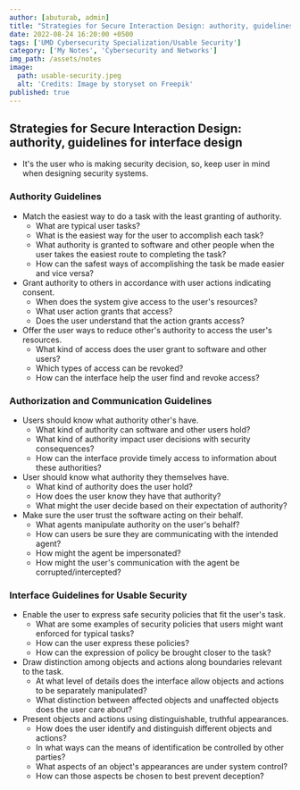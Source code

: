 ```yaml
---
author: [abuturab, admin]
title: "Strategies for Secure Interaction Design: authority, guidelines for interface design"
date: 2022-08-24 16:20:00 +0500
tags: ['UMD Cybersecurity Specialization/Usable Security']
category: ['My Notes', 'Cybersecurity and Networks']
img_path: /assets/notes
image:
  path: usable-security.jpeg
  alt: 'Credits: Image by storyset on Freepik'
published: true
---
```


## **Strategies for Secure Interaction Design: authority, guidelines for interface design**

- It's the user who is making security decision, so, keep user in mind when designing security systems.

### Authority Guidelines

- Match the easiest way to do a task with the least granting of authority.
  + What are typical user tasks?
  + What is the easiest way for the user to accomplish each task?
  + What authority is granted to software and other people when the user takes the easiest route to completing the task?
  + How can the safest ways of accomplishing the task be made easier and vice versa?
- Grant authority to others in accordance with user actions indicating consent.
  + When does the system give access to the user's resources?
  + What user action grants that access?
  + Does the user understand that the action grants access?
- Offer the user ways to reduce other's authority to access the user's resources.
  + What kind of access does the user grant to software and other users?
  + Which types of access can be revoked?
  + How can the interface help the user find and revoke access?

### Authorization and Communication Guidelines

- Users should know what authority other's have.
  + What kind of authority can software and other users hold?
  + What kind of authority impact user decisions with security consequences?
  + How can the interface provide timely access to information about these authorities?
- User should know what authority they themselves have.
  + What kind of authority does the user hold?
  + How does the user know they have that authority?
  + What might the user decide based on their expectation of authority?
- Make sure the user trust the software acting on their behalf.
  + What agents manipulate authority on the user's behalf?
  + How can users be sure they are communicating with the intended agent?
  + How might the agent be impersonated?
  + How might the user's communication with the agent be corrupted/intercepted?

### Interface Guidelines for Usable Security

- Enable the user to express safe security policies that fit the user's task.
  + What are some examples of security policies that users might want enforced for typical tasks?
  + How can the user express these policies?
  + How can the expression of policy be brought closer to the task?
- Draw distinction among objects and actions along boundaries relevant to the task.
  + At what level of details does the interface allow objects and actions to be separately manipulated?
  + What distinction between affected objects and unaffected objects does the user care about?
- Present objects and actions using distinguishable, truthful appearances.
  + How does the user identify and distinguish different objects and actions?
  + In what ways can the means of identification be controlled by other parties?
  + What aspects of an object's appearances are under system control?
  + How can those aspects be chosen to best prevent deception?